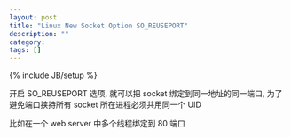 ```yaml
---
layout: post
title: "Linux New Socket Option SO_REUSEPORT"
description: ""
category: 
tags: []
---
```

{% include JB/setup %}

开启 SO_REUSEPORT 选项, 就可以把 socket 绑定到同一地址的同一端口, 为了避免端口挟持所有 socket 所在进程必须共用同一个 UID

比如在一个 web server 中多个线程绑定到 80 端口